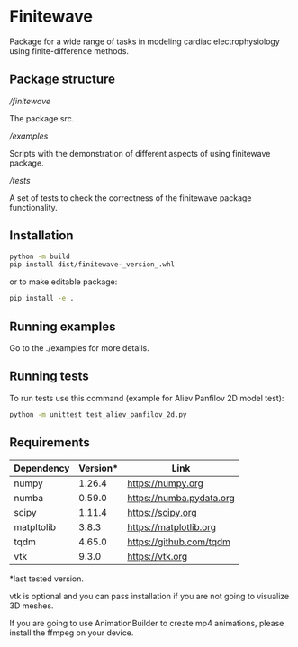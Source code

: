 # Finitewave

Package for a wide range of tasks in modeling cardiac electrophysiology using finite-difference methods.

## Package structure

*/finitewave*

The package src.

*/examples*

Scripts with the demonstration of different aspects of using finitewave package.

*/tests*

A set of tests to check the correctness of the finitewave package functionality.

## Installation

```sh
python -m build
pip install dist/finitewave-_version_.whl
```

or to make editable package:

```sh
pip install -e .
```

## Running examples

Go to the ./examples for more details.


## Running tests

To run tests use this command (example for Aliev Panfilov 2D model test):

```sh
python -m unittest test_aliev_panfilov_2d.py
```

## Requirements

| Dependency | Version\* | Link                        |
| ---------- | --------- | --------------------------- |
| numpy      | 1.26.4    | https://numpy.org           |
| numba      | 0.59.0    | https://numba.pydata.org    |
| scipy      | 1.11.4    | https://scipy.org           |
| matpltolib | 3.8.3     | https://matplotlib.org      |
| tqdm       | 4.65.0    | https://github.com/tqdm     |
| vtk        | 9.3.0     | https://vtk.org             |

*last tested version.

vtk is optional and you can pass installation if you are not going to visualize 3D meshes.

If you are going to use AnimationBuilder to create mp4 animations, please install the ffmpeg on your device.
